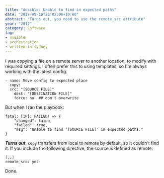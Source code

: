 ```yaml
---
title: "Ansible: Unable to find in expected paths"
date: "2017-09-10T22:02:00+10:00"
abstract: "Turns out, you need to use the remote_src attribute"
year: "2017"
category: Software
tag:
- ansible
- orchestration
- written-in-sydney
---
```

I was copying a file on a remote server to another location, to modify with required settings. I often prefer this to using templates, so I'm always working with the latest config. 

    - name: Move config to expected place
      copy:
	  src: "[SOURCE FILE]"
        dest: "[DESTINATION FILE]"
        force: no  ## don't overwrite

But when I ran the playbook:

	fatal: [IP]: FAILED! => {  
        "changed": false,  
        "failed": true,  
        "msg": "Unable to find '[SOURCE FILE]' in expected paths."  
    }

***Turns out***, `copy` transfers from local to remote by default, so it couldn't find it. If you include the following directive, the source is defined as remote: 

    [..]
    remote_src: yes

Done.

